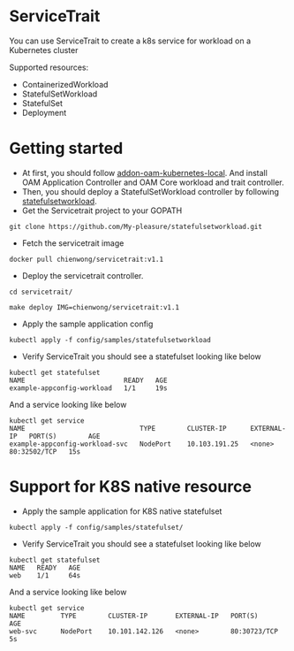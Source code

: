 # ServiceTrait
You can use ServiceTrait to create a k8s service for workload on a Kubernetes cluster

Supported resources:
- ContainerizedWorkload
- StatefulSetWorkload
- StatefulSet
- Deployment
# Getting started
- At first, you should follow [addon-oam-kubernetes-local](https://github.com/crossplane/addon-oam-kubernetes-local). And install OAM Application Controller and OAM Core workload and trait controller.
- Then, you should deploy a StatefulSetWorkload controller by following [statefulsetworkload](https://github.com/My-pleasure/statefulsetworkload#getting-started).
- Get the Servicetrait project to your GOPATH
```
git clone https://github.com/My-pleasure/statefulsetworkload.git
```
- Fetch the servicetrait image
```
docker pull chienwong/servicetrait:v1.1
```
- Deploy the servicetrait controller.
```
cd servicetrait/

make deploy IMG=chienwong/servicetrait:v1.1
```
- Apply the sample application config
```
kubectl apply -f config/samples/statefulsetworkload
```
- Verify ServiceTrait you should see a statefulset looking like below
```
kubectl get statefulset
NAME                         READY   AGE
example-appconfig-workload   1/1     19s
```
  And a service looking like below
```
kubectl get service
NAME                             TYPE        CLUSTER-IP      EXTERNAL-IP   PORT(S)        AGE
example-appconfig-workload-svc   NodePort    10.103.191.25   <none>        80:32502/TCP   15s
```
# Support for K8S native resource
- Apply the sample application for K8S native statefulset
```
kubectl apply -f config/samples/statefulset/
```
- Verify ServiceTrait you should see a statefulset looking like below
```
kubectl get statefulset
NAME   READY   AGE
web    1/1     64s
```
  And a service looking like below
```
kubectl get service
NAME         TYPE        CLUSTER-IP       EXTERNAL-IP   PORT(S)        AGE
web-svc      NodePort    10.101.142.126   <none>        80:30723/TCP   5s
```
